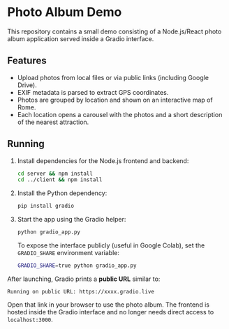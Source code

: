# Photo Album Demo

This repository contains a small demo consisting of a Node.js/React photo album application served inside a Gradio interface.

## Features

- Upload photos from local files or via public links (including Google Drive).
- EXIF metadata is parsed to extract GPS coordinates.
- Photos are grouped by location and shown on an interactive map of Rome.
- Each location opens a carousel with the photos and a short description of the nearest attraction.

## Running

1. Install dependencies for the Node.js frontend and backend:
   ```bash
   cd server && npm install
   cd ../client && npm install
   ```
2. Install the Python dependency:
   ```bash
   pip install gradio
   ```
3. Start the app using the Gradio helper:
   ```bash
   python gradio_app.py
   ```

   To expose the interface publicly (useful in Google Colab), set
   the `GRADIO_SHARE` environment variable:

   ```bash
   GRADIO_SHARE=true python gradio_app.py
   ```

After launching, Gradio prints a **public URL** similar to:

```
Running on public URL: https://xxxx.gradio.live
```

Open that link in your browser to use the photo album. The frontend is hosted inside the Gradio interface and no longer needs direct access to `localhost:3000`.
